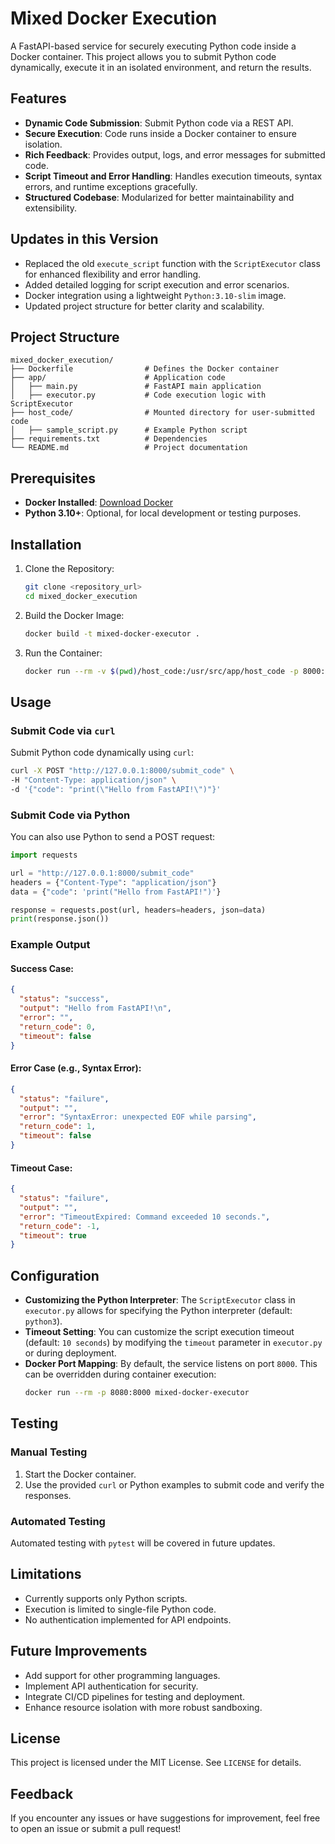 # Mixed Docker Execution

A FastAPI-based service for securely executing Python code inside a Docker container. This project allows you to submit Python code dynamically, execute it in an isolated environment, and return the results.

## Features

* **Dynamic Code Submission**: Submit Python code via a REST API.
* **Secure Execution**: Code runs inside a Docker container to ensure isolation.
* **Rich Feedback**: Provides output, logs, and error messages for submitted code.
* **Script Timeout and Error Handling**: Handles execution timeouts, syntax errors, and runtime exceptions gracefully.
* **Structured Codebase**: Modularized for better maintainability and extensibility.

## Updates in this Version

* Replaced the old `execute_script` function with the `ScriptExecutor` class for enhanced flexibility and error handling.
* Added detailed logging for script execution and error scenarios.
* Docker integration using a lightweight `Python:3.10-slim` image.
* Updated project structure for better clarity and scalability.

## Project Structure

```
mixed_docker_execution/
├── Dockerfile                # Defines the Docker container
├── app/                      # Application code
│   ├── main.py               # FastAPI main application
│   ├── executor.py           # Code execution logic with ScriptExecutor
├── host_code/                # Mounted directory for user-submitted code
│   ├── sample_script.py      # Example Python script
├── requirements.txt          # Dependencies
└── README.md                 # Project documentation
```

## Prerequisites

* **Docker Installed**: [Download Docker](https://www.docker.com/)
* **Python 3.10+**: Optional, for local development or testing purposes.

## Installation

1. Clone the Repository:
   ```bash
   git clone <repository_url>
   cd mixed_docker_execution
   ```
2. Build the Docker Image:
   ```bash
   docker build -t mixed-docker-executor .
   ```
3. Run the Container:
   ```bash
   docker run --rm -v $(pwd)/host_code:/usr/src/app/host_code -p 8000:8000 mixed-docker-executor
   ```

## Usage

### Submit Code via `curl`

Submit Python code dynamically using `curl`:

```bash
curl -X POST "http://127.0.0.1:8000/submit_code" \
-H "Content-Type: application/json" \
-d '{"code": "print(\"Hello from FastAPI!\")"}'
```

### Submit Code via Python

You can also use Python to send a POST request:

```python
import requests

url = "http://127.0.0.1:8000/submit_code"
headers = {"Content-Type": "application/json"}
data = {"code": 'print("Hello from FastAPI!")'}

response = requests.post(url, headers=headers, json=data)
print(response.json())
```

### Example Output

#### Success Case:

```json
{
  "status": "success",
  "output": "Hello from FastAPI!\n",
  "error": "",
  "return_code": 0,
  "timeout": false
}
```

#### Error Case (e.g., Syntax Error):

```json
{
  "status": "failure",
  "output": "",
  "error": "SyntaxError: unexpected EOF while parsing",
  "return_code": 1,
  "timeout": false
}
```

#### Timeout Case:

```json
{
  "status": "failure",
  "output": "",
  "error": "TimeoutExpired: Command exceeded 10 seconds.",
  "return_code": -1,
  "timeout": true
}
```

## Configuration

* **Customizing the Python Interpreter**: The `ScriptExecutor` class in `executor.py` allows for specifying the Python interpreter (default: `python3`).
* **Timeout Setting**: You can customize the script execution timeout (default: `10 seconds`) by modifying the `timeout` parameter in `executor.py` or during deployment.
* **Docker Port Mapping**: By default, the service listens on port `8000`. This can be overridden during container execution:
  ```bash
  docker run --rm -p 8080:8000 mixed-docker-executor
  ```

## Testing

### Manual Testing

1. Start the Docker container.
2. Use the provided `curl` or Python examples to submit code and verify the responses.

### Automated Testing

Automated testing with `pytest` will be covered in future updates.

## Limitations

* Currently supports only Python scripts.
* Execution is limited to single-file Python code.
* No authentication implemented for API endpoints.

## Future Improvements

* Add support for other programming languages.
* Implement API authentication for security.
* Integrate CI/CD pipelines for testing and deployment.
* Enhance resource isolation with more robust sandboxing.

## License

This project is licensed under the MIT License. See `LICENSE` for details.

## Feedback

If you encounter any issues or have suggestions for improvement, feel free to open an issue or submit a pull request!
